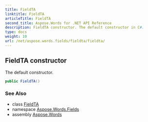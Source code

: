 ```yaml
---
title: FieldTA
linktitle: FieldTA
articleTitle: FieldTA
second_title: Aspose.Words for .NET API Reference
description: FieldTA constructor. The default constructor in C#.
type: docs
weight: 10
url: /net/aspose.words.fields/fieldta/fieldta/
---
```

## FieldTA constructor

The default constructor.

```csharp
public FieldTA()
```

### See Also

* class [FieldTA](../)
* namespace [Aspose.Words.Fields](../../fieldta/)
* assembly [Aspose.Words](../../../)
